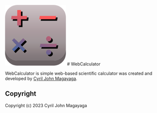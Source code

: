<img src="assets/logo.svg" width="200" height="200">
# WebCalculator

WebCalculator is simple web-based scientific calculator was created and developed by [Cyril John Magayaga](https://gitlab.com/cyrilmagayaga).

## Copyright

Copyright (c) 2023 Cyril John Magayaga
